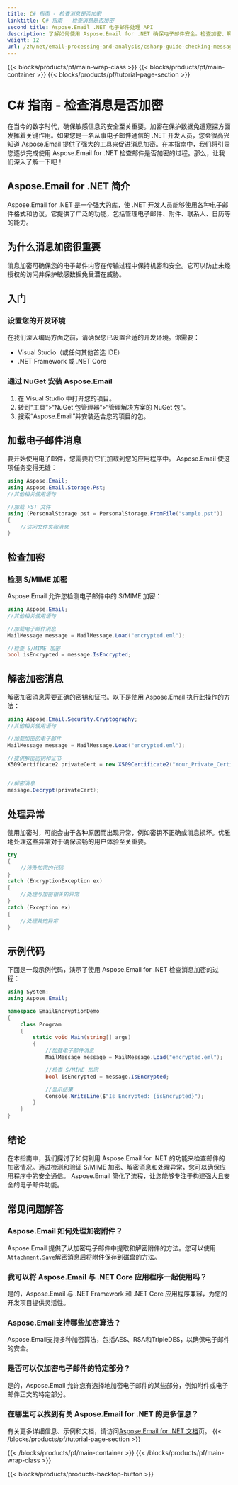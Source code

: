 ```yaml
---
title: C# 指南 - 检查消息是否加密
linktitle: C# 指南 - 检查消息是否加密
second_title: Aspose.Email .NET 电子邮件处理 API
description: 了解如何使用 Aspose.Email for .NET 确保电子邮件安全。检查加密、解密消息等。
weight: 12
url: /zh/net/email-processing-and-analysis/csharp-guide-checking-messages-for-encryption/
---
```


{{< blocks/products/pf/main-wrap-class >}}
{{< blocks/products/pf/main-container >}}
{{< blocks/products/pf/tutorial-page-section >}}

# C# 指南 - 检查消息是否加密


在当今的数字时代，确保敏感信息的安全至关重要。加密在保护数据免遭窥探方面发挥着关键作用。如果您是一名从事电子邮件通信的 .NET 开发人员，您会很高兴知道 Aspose.Email 提供了强大的工具来促进消息加密。在本指南中，我们将引导您逐步完成使用 Aspose.Email for .NET 检查邮件是否加密的过程。那么，让我们深入了解一下吧！

## Aspose.Email for .NET 简介

Aspose.Email for .NET 是一个强大的库，使 .NET 开发人员能够使用各种电子邮件格式和协议。它提供了广泛的功能，包括管理电子邮件、附件、联系人、日历等的能力。

## 为什么消息加密很重要

消息加密可确保您的电子邮件内容在传输过程中保持机密和安全。它可以防止未经授权的访问并保护敏感数据免受潜在威胁。

## 入门

### 设置您的开发环境

在我们深入编码方面之前，请确保您已设置合适的开发环境。你需要：

- Visual Studio（或任何其他首选 IDE）
- .NET Framework 或 .NET Core

### 通过 NuGet 安装 Aspose.Email

1. 在 Visual Studio 中打开您的项目。
2. 转到“工具”>“NuGet 包管理器”>“管理解决方案的 NuGet 包”。
3. 搜索“Aspose.Email”并安装适合您的项目的包。

## 加载电子邮件消息

要开始使用电子邮件，您需要将它们加载到您的应用程序中。 Aspose.Email 使这项任务变得无缝：

```csharp
using Aspose.Email;
using Aspose.Email.Storage.Pst;
//其他相关使用语句

//加载 PST 文件
using (PersonalStorage pst = PersonalStorage.FromFile("sample.pst"))
{
    //访问文件夹和消息
}
```

## 检查加密

### 检测 S/MIME 加密

Aspose.Email 允许您检测电子邮件中的 S/MIME 加密：

```csharp
using Aspose.Email;
//其他相关使用语句

//加载电子邮件消息
MailMessage message = MailMessage.Load("encrypted.eml");

//检查 S/MIME 加密
bool isEncrypted = message.IsEncrypted;
```

## 解密加密消息

解密加密消息需要正确的密钥和证书。以下是使用 Aspose.Email 执行此操作的方法：

```csharp
using Aspose.Email.Security.Cryptography;
//其他相关使用语句

//加载加密的电子邮件
MailMessage message = MailMessage.Load("encrypted.eml");

//提供解密密钥和证书
X509Certificate2 privateCert = new X509Certificate2("Your_Private_Certificate_File" );


//解密消息
message.Decrypt(privateCert);
```

## 处理异常

使用加密时，可能会由于各种原因而出现异常，例如密钥不正确或消息损坏。优雅地处理这些异常对于确保流畅的用户体验至关重要。

```csharp
try
{
    //涉及加密的代码
}
catch (EncryptionException ex)
{
    //处理与加密相关的异常
}
catch (Exception ex)
{
    //处理其他异常
}
```

## 示例代码

下面是一段示例代码，演示了使用 Aspose.Email for .NET 检查消息加密的过程：

```csharp
using System;
using Aspose.Email;

namespace EmailEncryptionDemo
{
    class Program
    {
        static void Main(string[] args)
        {
            //加载电子邮件消息
            MailMessage message = MailMessage.Load("encrypted.eml");

            //检查 S/MIME 加密
            bool isEncrypted = message.IsEncrypted;

            //显示结果
            Console.WriteLine($"Is Encrypted: {isEncrypted}");
        }
    }
}
```

## 结论

在本指南中，我们探讨了如何利用 Aspose.Email for .NET 的功能来检查邮件的加密情况。通过检测和验证 S/MIME 加密、解密消息和处理异常，您可以确保应用程序中的安全通信。 Aspose.Email 简化了流程，让您能够专注于构建强大且安全的电子邮件功能。

## 常见问题解答

### Aspose.Email 如何处理加密附件？

 Aspose.Email 提供了从加密电子邮件中提取和解密附件的方法。您可以使用`Attachment.Save`解密消息后将附件保存到磁盘的方法。

### 我可以将 Aspose.Email 与 .NET Core 应用程序一起使用吗？

是的，Aspose.Email 与 .NET Framework 和 .NET Core 应用程序兼容，为您的开发项目提供灵活性。

### Aspose.Email支持哪些加密算法？

Aspose.Email支持多种加密算法，包括AES、RSA和TripleDES，以确保电子邮件的安全。

### 是否可以仅加密电子邮件的特定部分？

是的，Aspose.Email 允许您有选择地加密电子邮件的某些部分，例如附件或电子邮件正文的特定部分。

### 在哪里可以找到有关 Aspose.Email for .NET 的更多信息？

有关更多详细信息、示例和文档，请访问[Aspose.Email for .NET 文档](https://reference.aspose.com/email/net)页。
{{< /blocks/products/pf/tutorial-page-section >}}

{{< /blocks/products/pf/main-container >}}
{{< /blocks/products/pf/main-wrap-class >}}

{{< blocks/products/products-backtop-button >}}
